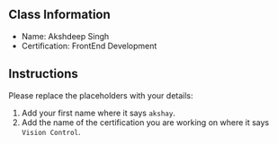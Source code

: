 ## Class Information
- Name: Akshdeep Singh 
- Certification: FrontEnd Development 

## Instructions
Please replace the placeholders with your details:
1. Add your first name where it says `akshay`.  
2. Add the name of the certification you are working on where it says `Vision Control`.  
